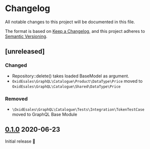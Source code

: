 # Changelog
All notable changes to this project will be documented in this file.

The format is based on [Keep a Changelog](https://keepachangelog.com/en/1.0.0/),
and this project adheres to [Semantic Versioning](https://semver.org/spec/v2.0.0.html).

## [unreleased]

### Changed

- Repository::delete() takes loaded BaseModel as argument.
- `OxidEsales\GraphQL\Catalogue\Product\DataType\Price` moved to `OxidEsales\GraphQL\Catalogue\Shared\DataType\Price`

### Removed

- `\OxidEsales\GraphQL\Catalogue\Tests\Integration\TokenTestCase` moved to GraphQL Base Module

## [0.1.0] 2020-06-23

Initial release 🎉

[0.1.0]: https://github.com/OXID-eSales/graphql-catalogue-module/releases/tag/v0.1.0
